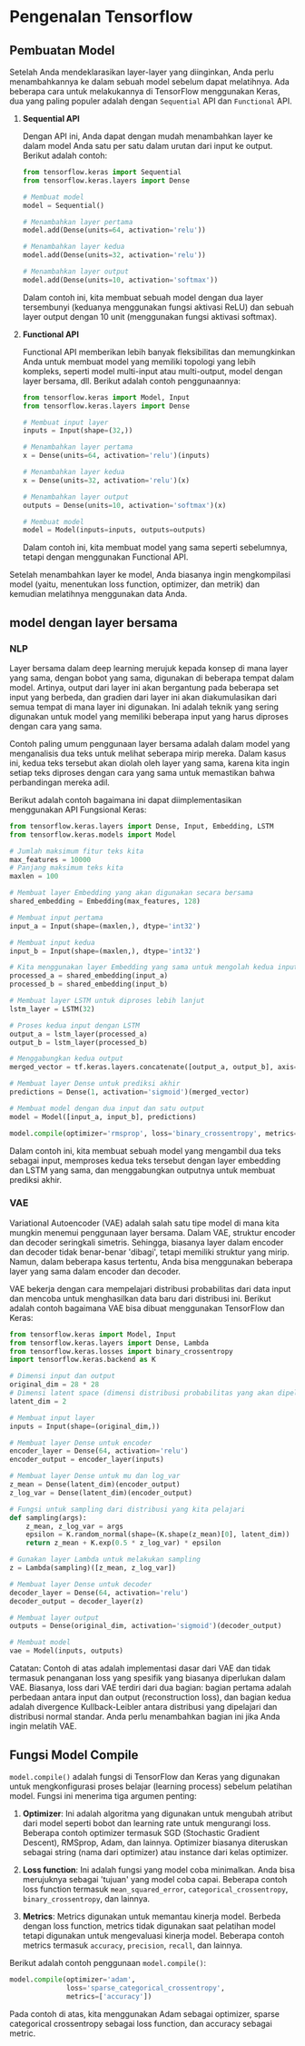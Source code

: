 # Pengenalan Tensorflow

## Pembuatan Model
Setelah Anda mendeklarasikan layer-layer yang diinginkan, Anda perlu menambahkannya ke dalam sebuah model sebelum dapat melatihnya. Ada beberapa cara untuk melakukannya di TensorFlow menggunakan Keras, dua yang paling populer adalah dengan `Sequential` API dan `Functional` API.

1. **Sequential API**

   Dengan API ini, Anda dapat dengan mudah menambahkan layer ke dalam model Anda satu per satu dalam urutan dari input ke output. Berikut adalah contoh:

   ```python
   from tensorflow.keras import Sequential
   from tensorflow.keras.layers import Dense

   # Membuat model
   model = Sequential()

   # Menambahkan layer pertama
   model.add(Dense(units=64, activation='relu'))

   # Menambahkan layer kedua
   model.add(Dense(units=32, activation='relu'))

   # Menambahkan layer output
   model.add(Dense(units=10, activation='softmax'))
   ```

   Dalam contoh ini, kita membuat sebuah model dengan dua layer tersembunyi (keduanya menggunakan fungsi aktivasi ReLU) dan sebuah layer output dengan 10 unit (menggunakan fungsi aktivasi softmax).

2. **Functional API**

   Functional API memberikan lebih banyak fleksibilitas dan memungkinkan Anda untuk membuat model yang memiliki topologi yang lebih kompleks, seperti model multi-input atau multi-output, model dengan layer bersama, dll. Berikut adalah contoh penggunaannya:

   ```python
   from tensorflow.keras import Model, Input
   from tensorflow.keras.layers import Dense

   # Membuat input layer
   inputs = Input(shape=(32,))

   # Menambahkan layer pertama
   x = Dense(units=64, activation='relu')(inputs)

   # Menambahkan layer kedua
   x = Dense(units=32, activation='relu')(x)

   # Menambahkan layer output
   outputs = Dense(units=10, activation='softmax')(x)

   # Membuat model
   model = Model(inputs=inputs, outputs=outputs)
   ```

   Dalam contoh ini, kita membuat model yang sama seperti sebelumnya, tetapi dengan menggunakan Functional API.

Setelah menambahkan layer ke model, Anda biasanya ingin mengkompilasi model (yaitu, menentukan loss function, optimizer, dan metrik) dan kemudian melatihnya menggunakan data Anda.

## model dengan layer bersama

### NLP

Layer bersama dalam deep learning merujuk kepada konsep di mana layer yang sama, dengan bobot yang sama, digunakan di beberapa tempat dalam model. Artinya, output dari layer ini akan bergantung pada beberapa set input yang berbeda, dan gradien dari layer ini akan diakumulasikan dari semua tempat di mana layer ini digunakan. Ini adalah teknik yang sering digunakan untuk model yang memiliki beberapa input yang harus diproses dengan cara yang sama.

Contoh paling umum penggunaan layer bersama adalah dalam model yang menganalisis dua teks untuk melihat seberapa mirip mereka. Dalam kasus ini, kedua teks tersebut akan diolah oleh layer yang sama, karena kita ingin setiap teks diproses dengan cara yang sama untuk memastikan bahwa perbandingan mereka adil.

Berikut adalah contoh bagaimana ini dapat diimplementasikan menggunakan API Fungsional Keras:

```python
from tensorflow.keras.layers import Dense, Input, Embedding, LSTM
from tensorflow.keras.models import Model

# Jumlah maksimum fitur teks kita
max_features = 10000
# Panjang maksimum teks kita
maxlen = 100

# Membuat layer Embedding yang akan digunakan secara bersama
shared_embedding = Embedding(max_features, 128)

# Membuat input pertama
input_a = Input(shape=(maxlen,), dtype='int32')

# Membuat input kedua
input_b = Input(shape=(maxlen,), dtype='int32')

# Kita menggunakan layer Embedding yang sama untuk mengolah kedua input
processed_a = shared_embedding(input_a)
processed_b = shared_embedding(input_b)

# Membuat layer LSTM untuk diproses lebih lanjut
lstm_layer = LSTM(32)

# Proses kedua input dengan LSTM
output_a = lstm_layer(processed_a)
output_b = lstm_layer(processed_b)

# Menggabungkan kedua output
merged_vector = tf.keras.layers.concatenate([output_a, output_b], axis=-1)

# Membuat layer Dense untuk prediksi akhir
predictions = Dense(1, activation='sigmoid')(merged_vector)

# Membuat model dengan dua input dan satu output
model = Model([input_a, input_b], predictions)

model.compile(optimizer='rmsprop', loss='binary_crossentropy', metrics=['accuracy'])
```

Dalam contoh ini, kita membuat sebuah model yang mengambil dua teks sebagai input, memproses kedua teks tersebut dengan layer embedding dan LSTM yang sama, dan menggabungkan outputnya untuk membuat prediksi akhir.

### VAE

Variational Autoencoder (VAE) adalah salah satu tipe model di mana kita mungkin menemui penggunaan layer bersama. Dalam VAE, struktur encoder dan decoder seringkali simetris. Sehingga, biasanya layer dalam encoder dan decoder tidak benar-benar 'dibagi', tetapi memiliki struktur yang mirip. Namun, dalam beberapa kasus tertentu, Anda bisa menggunakan beberapa layer yang sama dalam encoder dan decoder.

VAE bekerja dengan cara mempelajari distribusi probabilitas dari data input dan mencoba untuk menghasilkan data baru dari distribusi ini. Berikut adalah contoh bagaimana VAE bisa dibuat menggunakan TensorFlow dan Keras:

```python
from tensorflow.keras import Model, Input
from tensorflow.keras.layers import Dense, Lambda
from tensorflow.keras.losses import binary_crossentropy
import tensorflow.keras.backend as K

# Dimensi input dan output
original_dim = 28 * 28
# Dimensi latent space (dimensi distribusi probabilitas yang akan dipelajari)
latent_dim = 2

# Membuat input layer
inputs = Input(shape=(original_dim,))

# Membuat layer Dense untuk encoder
encoder_layer = Dense(64, activation='relu')
encoder_output = encoder_layer(inputs)

# Membuat layer Dense untuk mu dan log_var
z_mean = Dense(latent_dim)(encoder_output)
z_log_var = Dense(latent_dim)(encoder_output)

# Fungsi untuk sampling dari distribusi yang kita pelajari
def sampling(args):
    z_mean, z_log_var = args
    epsilon = K.random_normal(shape=(K.shape(z_mean)[0], latent_dim))
    return z_mean + K.exp(0.5 * z_log_var) * epsilon

# Gunakan layer Lambda untuk melakukan sampling
z = Lambda(sampling)([z_mean, z_log_var])

# Membuat layer Dense untuk decoder
decoder_layer = Dense(64, activation='relu')
decoder_output = decoder_layer(z)

# Membuat layer output
outputs = Dense(original_dim, activation='sigmoid')(decoder_output)

# Membuat model
vae = Model(inputs, outputs)
```

Catatan: Contoh di atas adalah implementasi dasar dari VAE dan tidak termasuk penanganan loss yang spesifik yang biasanya diperlukan dalam VAE. Biasanya, loss dari VAE terdiri dari dua bagian: bagian pertama adalah perbedaan antara input dan output (reconstruction loss), dan bagian kedua adalah divergence Kullback-Leibler antara distribusi yang dipelajari dan distribusi normal standar. Anda perlu menambahkan bagian ini jika Anda ingin melatih VAE.

## Fungsi Model Compile
`model.compile()` adalah fungsi di TensorFlow dan Keras yang digunakan untuk mengkonfigurasi proses belajar (learning process) sebelum pelatihan model. Fungsi ini menerima tiga argumen penting:

1. **Optimizer**: Ini adalah algoritma yang digunakan untuk mengubah atribut dari model seperti bobot dan learning rate untuk mengurangi loss. Beberapa contoh optimizer termasuk SGD (Stochastic Gradient Descent), RMSprop, Adam, dan lainnya. Optimizer biasanya diteruskan sebagai string (nama dari optimizer) atau instance dari kelas optimizer.

2. **Loss function**: Ini adalah fungsi yang model coba minimalkan. Anda bisa merujuknya sebagai 'tujuan' yang model coba capai. Beberapa contoh loss function termasuk `mean_squared_error`, `categorical_crossentropy`, `binary_crossentropy`, dan lainnya.

3. **Metrics**: Metrics digunakan untuk memantau kinerja model. Berbeda dengan loss function, metrics tidak digunakan saat pelatihan model tetapi digunakan untuk mengevaluasi kinerja model. Beberapa contoh metrics termasuk `accuracy`, `precision`, `recall`, dan lainnya.

Berikut adalah contoh penggunaan `model.compile()`:

```python
model.compile(optimizer='adam', 
              loss='sparse_categorical_crossentropy', 
              metrics=['accuracy'])
```

Pada contoh di atas, kita menggunakan Adam sebagai optimizer, sparse categorical crossentropy sebagai loss function, dan accuracy sebagai metric.